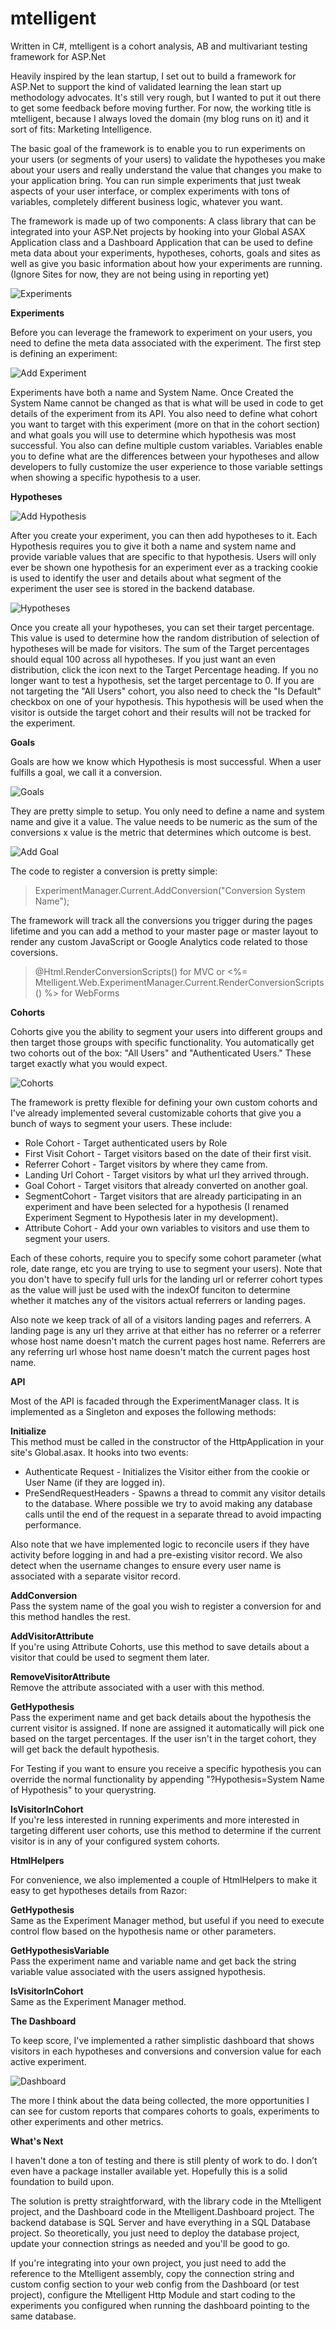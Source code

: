 mtelligent
==========

Written in C#, mtelligent is a cohort analysis, AB and multivariant testing framework for ASP.Net

Heavily inspired by the lean startup, I set out to build a framework for ASP.Net to support the kind of validated learning   the lean start up methodology advocates. It's still very rough, but I wanted to put it out there to get some feedback before moving further. For now, the working title is mtelligent, because I always loved the domain (my blog runs on it) and it sort of fits: Marketing Intelligence.

The basic goal of the framework is to enable you to run experiments on your users (or segments of your users) to validate the hypotheses  you make about your users and really understand the value that changes you make to your application bring. You can run simple experiments that just tweak aspects of your user interface, or complex experiments with tons of variables, completely different business logic, whatever you want.  

The framework is made up of two components: A class library that can be integrated into your ASP.Net projects by hooking into your Global ASAX Application class and a Dashboard Application that can be used to define meta data about your experiments, hypotheses, cohorts, goals and sites as well as give you basic information about how your experiments are running. (Ignore Sites for now, they are not being using in reporting yet)


![Experiments](https://raw2.github.com/mtelligent/mtelligent/master/screenshots/experiments.png)

**Experiments**

Before you can leverage the framework to experiment on your users, you need to define the meta data associated with the experiment. The first step is defining an experiment:


![Add Experiment](https://raw2.github.com/mtelligent/mtelligent/master/screenshots/AddExperiment.png)

Experiments have both a name and System Name. Once Created the System Name cannot be changed as that is what will be used in code to get details of the experiment from its API. You also need to define what cohort you want to target with this experiment (more on that in the cohort section) and what goals you will use to determine which hypothesis was most successful. You also can define multiple custom variables. Variables enable you to define what are the differences between your hypotheses and allow developers to fully customize the user experience to those variable settings when showing a specific hypothesis to a user.

**Hypotheses**

![Add Hypothesis](https://raw2.github.com/mtelligent/mtelligent/master/screenshots/AddHypothesis.png)

After you create your experiment, you can then add hypotheses to it. Each Hypothesis requires you to give it both a name and system name and provide variable values that are specific to that hypothesis. Users will only ever be shown one hypothesis for an experiment ever as a tracking cookie is used to identify the user and details about what segment of the experiment the user see is stored in the backend database. 

![Hypotheses](https://raw2.github.com/mtelligent/mtelligent/master/screenshots/Hypotheses.png)


Once you create all your hypotheses, you can set their target percentage. This value is used to determine how the random distribution of selection of hypotheses will be made for visitors. The sum of the Target percentages should equal 100 across all hypotheses. If you just want an even distribution, click the icon next to the Target Percentage heading. If you no longer want to test a hypothesis, set the target percentage to 0. If you are not targeting the "All Users" cohort, you also need to check the "Is Default" checkbox on one of your hypothesis. This hypothesis will be used when the visitor is outside the target cohort and their results will not be tracked for the experiment. 

**Goals**

Goals are how we know which Hypothesis is most successful.  When a user fulfills a goal, we call it a conversion.

![Goals](https://raw2.github.com/mtelligent/mtelligent/master/screenshots/Goals.png)

They are pretty simple to setup. You only need to define a name and system name and give it a value. The value needs to be numeric as the sum of the conversions x value is the metric that determines which outcome is best.

![Add Goal](https://raw2.github.com/mtelligent/mtelligent/master/screenshots/AddGoal.png)

The code to register a conversion is pretty simple:

> ExperimentManager.Current.AddConversion("Conversion System Name");

The framework will track all the conversions you trigger during the pages lifetime and you can add a method to your master page or master layout to render any custom JavaScript or Google Analytics code related to those coversions.

> @Html.RenderConversionScripts() for MVC or <%= Mtelligent.Web.ExperimentManager.Current.RenderConversionScripts() %> for WebForms

**Cohorts**

Cohorts give you the ability to segment your users into different groups and then target those groups with specific functionality. You automatically get two cohorts out of the box: "All Users" and "Authenticated Users." These target exactly what you would expect.


![Cohorts](https://raw2.github.com/mtelligent/mtelligent/master/screenshots/Cohorts.png)

The framework is pretty flexible for defining your own custom cohorts and I've already implemented several customizable cohorts that give you a bunch of ways to segment your users. These include:

- Role Cohort - Target authenticated users by Role
- First Visit Cohort - Target visitors based on the date of their first visit.
- Referrer Cohort - Target visitors by where they came from.
- Landing Url Cohort - Target visitors by what url they arrived through.
- Goal Cohort - Target visitors that already converted on another goal.
- SegmentCohort - Target visitors that are already participating in an experiment and have been selected for a hypothesis (I renamed Experiment Segment to Hypothesis later in my development).
- Attribute Cohort - Add your own variables to visitors and use them to segment your users. 

Each of these cohorts, require you to specify some cohort parameter (what role, date range, etc you are trying to use to segment your users). Note that you don't have to specify full urls for the landing url or referrer cohort types as the value will just be used with the indexOf funciton to determine whether it matches any of the visitors actual referrers or landing pages. 

Also note we keep track of all of a visitors landing pages and referrers. A landing page is any url they arrive at that either has no referrer or a referrer whose host name doesn't match the current pages host name. Referrers are any referring url whose host name doesn't match the current pages host name. 

**API**

Most of the API is facaded through the ExperimentManager class. It is implemented as a Singleton and exposes the following methods:

**Initialize**<br/> 
This method must be called in the constructor of the HttpApplication in your site's Global.asax. It hooks into two events: 
- Authenticate Request - Initializes the Visitor either from the cookie or User Name (if they are logged in). 
- PreSendRequestHeaders - Spawns a thread to commit any visitor details to the database. Where possible we try to avoid making any database calls until the end of the request in a separate thread to avoid impacting performance.

Also note that we have implemented logic to reconcile users if they have activity before logging in and had a pre-existing visitor record. We also detect when the username changes to ensure every user name is associated with a separate visitor record.

**AddConversion**<br/> 
Pass the system name of the goal you wish to register a conversion for and this method handles the rest.

**AddVisitorAttribute**<br/> 
If you're using Attribute Cohorts, use this method to save details about a visitor that could be used to segment them later.

**RemoveVisitorAttribute**<br/> 
Remove the attribute associated with a user with this method.

**GetHypothesis**<br/> 
Pass the experiment name and get back details about the hypothesis the current visitor is assigned. If none are assigned it automatically will pick one based on the target percentages. If the user isn't in the target cohort, they will get back the default hypothesis. 

For Testing if you want to ensure you receive a specific hypothesis you can override the normal functionality by appending "?Hypothesis=System Name of Hypothesis" to your querystring.

**IsVisitorInCohort**<br/> 
If you're less interested in running experiments and more interested in targeting different user cohorts, use this method to determine if the current visitor is in any of your configured system cohorts. 

**HtmlHelpers**

For convenience, we also implemented a couple of HtmlHelpers to make it easy to get hypotheses details from Razor:

**GetHypothesis**<br/> 
Same as the Experiment Manager method, but useful if you need to execute control flow based on the hypothesis name or other parameters.

**GetHypothesisVariable**<br/> 
Pass the experiment name and variable name and get back the string variable value associated with the users assigned hypothesis.

**IsVisitorInCohort**<br/> 
Same as the Experiment Manager method.

**The Dashboard**

To keep score, I've implemented a rather simplistic dashboard that shows visitors in each hypotheses and conversions and conversion value for each active experiment.

![Dashboard](https://raw2.github.com/mtelligent/mtelligent/master/screenshots/Dashboard.png)

The more I think about the data being collected, the more opportunities I can see for custom reports that compares cohorts to goals, experiments to other experiments and other metrics. 

**What's Next**

I haven't done a ton of testing and there is still plenty of work to do. I don’t even have a package installer available yet. Hopefully this is a solid foundation to build upon.

The solution is pretty straightforward, with the library code in the Mtelligent project, and the Dashboard code in the Mtelligent.Dashboard project. The backend database is SQL Server and have everything in a SQL Database project.  So theoretically, you just need to deploy the database project, update your connection strings as needed and you'll be good to go. 

If you're integrating into your own project, you just need to add the reference to the Mtelligent assembly, copy the connection string and custom config section to your web config from the Dashboard (or test project), configure the Mtelligent Http Module and start coding to the experiments you configured when running the dashboard pointing to the same database.



